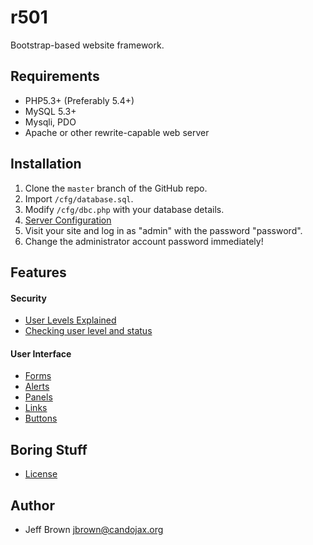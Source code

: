 
# r501

Bootstrap-based website framework.

## Requirements

* PHP5.3+ (Preferably 5.4+)
* MySQL 5.3+
* Mysqli, PDO
* Apache or other rewrite-capable web server


## Installation
1. Clone the `master` branch of the GitHub repo.
2. Import `/cfg/database.sql`.
3. Modify `/cfg/dbc.php` with your database details.
4. [Server Configuration](../SERVER)
5. Visit your site and log in as "admin" with the password "password".
6. Change the administrator account password immediately!

## Features

#### Security
* [User Levels Explained](#)
* [Checking user level and status](#)

#### User Interface
* [Forms](../FORMS)
* [Alerts](../ALERTS)
* [Panels](#)
* [Links](#)
* [Buttons](#)

## Boring Stuff
* [License](../LICENSE)

## Author

* Jeff Brown <jbrown@candojax.org>
